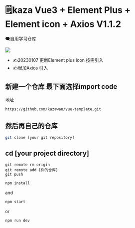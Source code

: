 #  :spiral_notepad:kaza Vue3 + Element Plus + Element icon + Axios V1.1.2
🗨️自用学习仓库

![](https://img.shields.io/badge/版本-v1.1.2-#ff00ff)
* ✍️20230107 更新Element plus icon 按需引入
* ✍️增加Axios 引入

## 新建一个仓库 最下面选择import code

地址

```sh
https://github.com/kazawan/vue-template.git
```

## 然后再自己的仓库
```sh
git clone [your git repository]
```

## cd [your project directory]
```
git remote rm origin
git remote add [你的仓库]
git push
```


```sh
npm install
```

and
```sh
npm start
```

or
```sh
npm run dev
```


